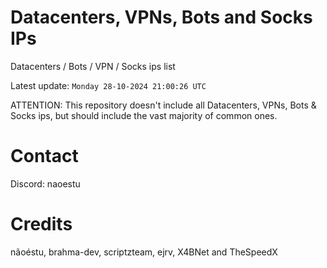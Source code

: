 # Datacenters, VPNs, Bots and Socks IPs
 
Datacenters / Bots / VPN / Socks ips list

Latest update: `Monday 28-10-2024 21:00:26 UTC` 

ATTENTION: This repository doesn't include all Datacenters, VPNs, Bots & Socks ips, 
but should include the vast majority of common ones.

# Contact
Discord: naoestu

# Credits
nãoéstu, brahma-dev, scriptzteam, ejrv, X4BNet and TheSpeedX
